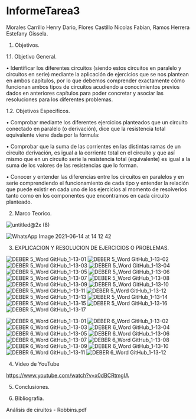 # InformeTarea3

Morales Carrillo Henry Dario, Flores Castillo Nicolas Fabian, Ramos Herrera Estefany Gissela.

1. Objetivos.


1.1. Objetivo General.

•	Identificar los diferentes circuitos (siendo estos circuitos en paralelo y circuitos en serie) mediante la aplicación de ejercicios que se nos plantean en ambos capítulos, por lo que debemos comprender exactamente cómo funcionan ambos tipos de circuitos acudiendo a conocimientos previos dados en anteriores capítulos para poder concretar y asociar las resoluciones para los diferentes problemas.

1.2. Objetivos Especificos.

•	Comprobar mediante los diferentes ejercicios planteados que un circuito conectado en paralelo (o derivación), dice que la resistencia total equivalente viene dada por la fórmula:

•	Comprobar que la suma de las corrientes en las distintas ramas de un circuito derivación, es igual a la corriente total en el circuito y que así mismo que en un circuito serie la resistencia total (equivalente) es igual a la suma de los valores de las resistencias que lo forman.

•	Conocer y entender las diferencias entre los circuitos en paralelos y en serie comprendiendo el funcionamiento de cada tipo y entender la relación que puede existir en cada uno de los ejercicios al momento de resolverlos tanto como en los componentes que encontramos en cada circuito planteado. 


2. Marco Teorico.

![untitled@2x (8)](https://user-images.githubusercontent.com/85144847/122058844-acfb7c00-cdb1-11eb-8288-547a403fb083.png)

![WhatsApp Image 2021-06-14 at 14 12 42](https://user-images.githubusercontent.com/85144847/122015138-727bea00-cd85-11eb-8c56-fdd27c4876bc.jpeg)


3. EXPLICACION Y RESOLUCION DE EJERCICIOS O PROBLEMAS.

![DEBER 5_Word GitHub_1-13-01](https://user-images.githubusercontent.com/85144847/122070946-fa7ce680-cdbb-11eb-9285-a24274745b1d.png)
![DEBER 5_Word GitHub_1-13-02](https://user-images.githubusercontent.com/85144847/122070955-fbae1380-cdbb-11eb-87bb-4aa3907e495b.png)
![DEBER 5_Word GitHub_1-13-03](https://user-images.githubusercontent.com/85144847/122070956-fbae1380-cdbb-11eb-91cb-2967322ec58d.png)
![DEBER 5_Word GitHub_1-13-04](https://user-images.githubusercontent.com/85144847/122070960-fc46aa00-cdbb-11eb-9481-73a192aaa0c5.png)
![DEBER 5_Word GitHub_1-13-05](https://user-images.githubusercontent.com/85144847/122070963-fcdf4080-cdbb-11eb-83d6-3bbfa28b8132.png)
![DEBER 5_Word GitHub_1-13-06](https://user-images.githubusercontent.com/85144847/122070965-fcdf4080-cdbb-11eb-8f99-4e996c3f7fe0.png)
![DEBER 5_Word GitHub_1-13-07](https://user-images.githubusercontent.com/85144847/122070968-fd77d700-cdbb-11eb-8af7-07e15a6e6a0d.png)
![DEBER 5_Word GitHub_1-13-08](https://user-images.githubusercontent.com/85144847/122070970-fd77d700-cdbb-11eb-888b-2d00fa3c8bc8.png)
![DEBER 5_Word GitHub_1-13-09](https://user-images.githubusercontent.com/85144847/122070972-fe106d80-cdbb-11eb-80b5-b625ed1fe056.png)
![DEBER 5_Word GitHub_1-13-10](https://user-images.githubusercontent.com/85144847/122070975-fe106d80-cdbb-11eb-8d1c-946b5ae903e0.png)
![DEBER 5_Word GitHub_1-13-11](https://user-images.githubusercontent.com/85144847/122070976-fea90400-cdbb-11eb-9666-61a2e1b62b9b.png)
![DEBER 5_Word GitHub_1-13-12](https://user-images.githubusercontent.com/85144847/122070979-fea90400-cdbb-11eb-974f-c87220662abd.png)
![DEBER 5_Word GitHub_1-13-13](https://user-images.githubusercontent.com/85144847/122070981-ff419a80-cdbb-11eb-9019-7f7d2107c720.png)
![DEBER 5_Word GitHub_1-13-14](https://user-images.githubusercontent.com/85144847/122070983-ff419a80-cdbb-11eb-8253-134697817e22.png)
![DEBER 5_Word GitHub_1-13-15](https://user-images.githubusercontent.com/85144847/122070985-ffda3100-cdbb-11eb-9087-e8ce78d06261.png)
![DEBER 5_Word GitHub_1-13-16](https://user-images.githubusercontent.com/85144847/122070986-ffda3100-cdbb-11eb-8db6-c327ddf420ac.png)
![DEBER 5_Word GitHub_1-13-17](https://user-images.githubusercontent.com/85144847/122070989-0072c780-cdbc-11eb-975a-293269bb9973.png)


![DEBER 6_Word GitHub_1-13-01](https://user-images.githubusercontent.com/85144847/122071036-08cb0280-cdbc-11eb-8a98-cd8fdd5ebc88.png)
![DEBER 6_Word GitHub_1-13-02](https://user-images.githubusercontent.com/85144847/122071040-09639900-cdbc-11eb-94dc-ff3c8bbbebfe.png)
![DEBER 6_Word GitHub_1-13-03](https://user-images.githubusercontent.com/85144847/122071043-09fc2f80-cdbc-11eb-9c4a-e188e38ff116.png)
![DEBER 6_Word GitHub_1-13-04](https://user-images.githubusercontent.com/85144847/122071045-09fc2f80-cdbc-11eb-9a07-9507cd3b582a.png)
![DEBER 6_Word GitHub_1-13-05](https://user-images.githubusercontent.com/85144847/122071047-0a94c600-cdbc-11eb-9074-690c96f87192.png)
![DEBER 6_Word GitHub_1-13-06](https://user-images.githubusercontent.com/85144847/122071048-0a94c600-cdbc-11eb-84ef-597377167104.png)
![DEBER 6_Word GitHub_1-13-07](https://user-images.githubusercontent.com/85144847/122071049-0b2d5c80-cdbc-11eb-9484-e068346775c5.png)
![DEBER 6_Word GitHub_1-13-08](https://user-images.githubusercontent.com/85144847/122071053-0b2d5c80-cdbc-11eb-9225-8d1d2196b1b5.png)
![DEBER 6_Word GitHub_1-13-09](https://user-images.githubusercontent.com/85144847/122071055-0bc5f300-cdbc-11eb-92aa-676ef28846f3.png)
![DEBER 6_Word GitHub_1-13-10](https://user-images.githubusercontent.com/85144847/122071059-0bc5f300-cdbc-11eb-9aa5-895c7a1055ac.png)
![DEBER 6_Word GitHub_1-13-11](https://user-images.githubusercontent.com/85144847/122071061-0c5e8980-cdbc-11eb-9b2a-2e60a2cbeb71.png)
![DEBER 6_Word GitHub_1-13-12](https://user-images.githubusercontent.com/85144847/122071062-0c5e8980-cdbc-11eb-8546-7c41615e9006.png)


4. Video de YouTube

https://www.youtube.com/watch?v=x0dBCRtmgIA

5. Conclusiones.



6. Bibliografia.


Análisis de ciruitos - Robbins.pdf
